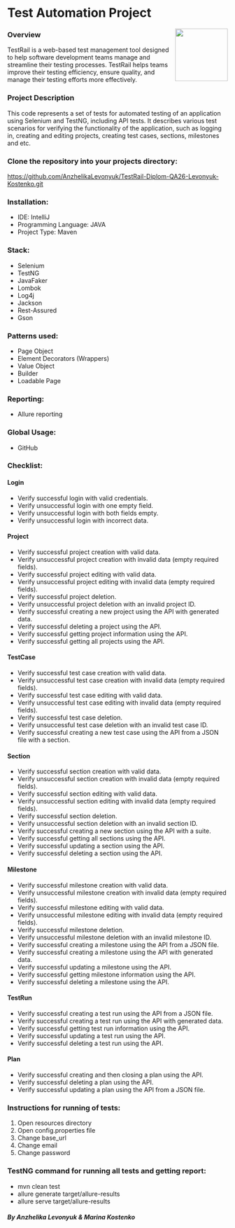 # Test Automation Project

<a href="https://www.testrail.com">
<img src="https://images.g2crowd.com/uploads/product/image/social_landscape/social_landscape_21c7c7562ab49994c8e4bc9e3dfe3e7c/testrail.png" align="right" height="120" />
</a>

### **Overview**

TestRail is a web-based test management tool designed to help software development teams manage and streamline their testing processes. TestRail helps teams improve their testing efficiency, ensure quality, and manage their testing efforts more effectively.

### **Project Description**
This code represents a set of tests for automated testing of an application using Selenium and TestNG, including API tests. It describes various test scenarios for verifying the functionality of the application, such as logging in, creating and editing projects, creating test cases, sections, milestones and etc.

### **Clone the repository into your projects directory:**

https://github.com/AnzhelikaLevonyuk/TestRail-Diplom-QA26-Levonyuk-Kostenko.git

### Installation:

* IDE: IntelliJ
* Programming Language: JAVA
* Project Type: Maven

### Stack:

* 	Selenium
* 	TestNG
* 	JavaFaker
* 	Lombok
* 	Log4j
* 	Jackson
* 	Rest-Assured
*   Gson

### Patterns used:

* 	Page Object
* 	Element Decorators (Wrappers)
* 	Value Object
* 	Builder
* 	Loadable Page

### Reporting:
*	Allure reporting

### Global Usage:

*	GitHub

### Checklist:

#### Login

* 	Verify successful login with valid credentials.
* 	Verify unsuccessful login with one empty field.
* 	Verify unsuccessful login with both fields empty.
* 	Verify unsuccessful login with incorrect data.

#### Project
* 	Verify successful project creation with valid data.
* 	Verify unsuccessful project creation with invalid data (empty required fields).
* 	Verify successful project editing with valid data.
* 	Verify unsuccessful project editing with invalid data (empty required fields).
* 	Verify successful project deletion.
* 	Verify unsuccessful project deletion with an invalid project ID.
* 	Verify successful creating a new project using the API with generated data.
* 	Verify successful deleting a project using the API.
* 	Verify successful getting project information using the API.
* 	Verify successful getting all projects using the API.

#### TestCase
* 	Verify successful test case creation with valid data.
* 	Verify unsuccessful test case creation with invalid data (empty required fields).
* 	Verify successful test case editing with valid data.
* 	Verify unsuccessful test case editing with invalid data (empty required fields).
* 	Verify successful test case deletion.
* 	Verify unsuccessful test case deletion with an invalid test case ID.
* 	Verify successful creating a new test case using the API from a JSON file with a section.

#### Section
* 	Verify successful section creation with valid data.
* 	Verify unsuccessful section creation with invalid data (empty required fields).
* 	Verify successful section editing with valid data.
* 	Verify unsuccessful section editing with invalid data (empty required fields).
* 	Verify successful section deletion.
* 	Verify unsuccessful section deletion with an invalid section ID.
* 	Verify successful creating a new section using the API with a suite.
* 	Verify successful getting all sections using the API.
* 	Verify successful updating a section using the API.
* 	Verify successful deleting a section using the API.

#### Milestone
* 	Verify successful milestone creation with valid data.
* 	Verify unsuccessful milestone creation with invalid data (empty required fields).
* 	Verify successful milestone editing with valid data.
* 	Verify unsuccessful milestone editing with invalid data (empty required fields).
* 	Verify successful milestone deletion.
* 	Verify unsuccessful milestone deletion with an invalid milestone ID.
* 	Verify successful creating a milestone using the API from a JSON file.
* 	Verify successful creating a milestone using the API with generated data.
* 	Verify successful updating a milestone using the API.
* 	Verify successful getting milestone information using the API.
* 	Verify successful deleting a milestone using the API.

#### TestRun
* 	Verify successful creating a test run using the API from a JSON file.
* 	Verify successful creating a test run using the API with generated data.
* 	Verify successful getting test run information using the API.
* 	Verify successful updating a test run using the API.
* 	Verify successful deleting a test run using the API.

#### Plan
* 	Verify successful creating and then closing a plan using the API.
* 	Verify successful deleting a plan using the API.
* 	Verify successful updating a plan using the API from a JSON file.

### Instructions for running of tests:
1. Open resources directory
2. Open config.properties file
3. Change base_url
4. Change email
5. Change password

### TestNG command for running all tests and getting report:
- mvn clean test
- allure generate target/allure-results
- allure serve target/allure-results

##### By Anzhelika Levonyuk & Marina Kostenko

























